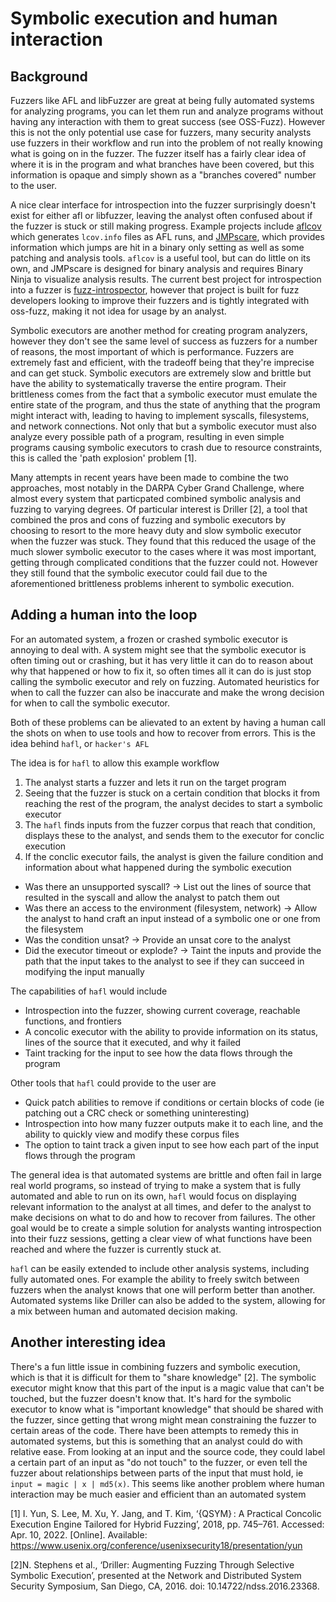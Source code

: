 # Symbolic execution and human interaction

## Background
Fuzzers like AFL and libFuzzer are great at being fully automated systems for analyzing programs, you can let them run and analyze programs without having any interaction with them to great success (see OSS-Fuzz). However this is not the only potential use case for fuzzers, many security analysts use fuzzers in their workflow and run into the problem of not really knowing what is going on in the fuzzer. The fuzzer itself has a fairly clear idea of where it is in the program and what branches have been covered, but this information is opaque and simply shown as a "branches covered" number to the user. 

A nice clear interface for introspection into the fuzzer surprisingly doesn't exist for either afl or libfuzzer, leaving the analyst often confused about if the fuzzer is stuck or still making progress. Example projects include [aflcov](https://github.com/mrash/afl-cov) which generates `lcov.info` files as AFL runs, and [JMPscare](https://github.com/fgsect/JMPscare), which provides information which jumps are hit in a binary only setting as well as some patching and analysis tools. `aflcov` is a useful tool, but can do little on its own, and JMPscare is designed for binary analysis and requires Binary Ninja to visualize analysis results. The current best project for introspection into a fuzzer is [fuzz-introspector](https://github.com/ossf/fuzz-introspector), however that project is built for fuzz developers looking to improve their fuzzers and is tightly integrated with oss-fuzz, making it not idea for usage by an analyst.

Symbolic executors are another method for creating program analyzers, however they don't see the same level of success as fuzzers for a number of reasons, the most important of which is performance. Fuzzers are extremely fast and efficient, with the tradeoff being that they're imprecise and can get stuck. Symbolic executors are extremely slow and brittle but have the ability to systematically traverse the entire program. Their brittleness comes from the fact that a symbolic executor must emulate the entire state of the program, and thus the state of anything that the program might interact with, leading to having to implement syscalls, filesystems, and network connections. Not only that but a symbolic executor must also analyze every possible path of a program, resulting in even simple programs causing symbolic executors to crash due to resource constraints, this is called the 'path explosion' problem [1].

Many attempts in recent years have been made to combine the two approaches, most notably in the DARPA Cyber Grand Challenge, where almost every system that particpated combined symbolic analysis and fuzzing to varying degrees. Of particular interest is Driller [2], a tool that combined the pros and cons of fuzzing and symbolic executors by choosing to resort to the more heavy duty and slow symbolic executor when the fuzzer was stuck. They found that this reduced the usage of the much slower symbolic executor to the cases where it was most important, getting through complicated conditions that the fuzzer could not. However they still found that the symbolic executor could fail due to the aforementioned brittleness problems inherent to symbolic execution.

## Adding a human into the loop
For an automated system, a frozen or crashed symbolic executor is annoying to deal with. A system might see that the symbolic executor is often timing out or crashing, but it has very little it can do to reason about why that happened or how to fix it, so often times all it can do is just stop calling the symbolic executor and rely on fuzzing. Automated heuristics for when to call the fuzzer can also be inaccurate and make the wrong decision for when to call the symbolic executor.

Both of these problems can be alievated to an extent by having a human call the shots on when to use tools and how to recover from errors. This is the idea behind `hafl`, or `hacker's AFL` 

The idea is for `hafl` to allow this example workflow
1. The analyst starts a fuzzer and lets it run on the target program
2. Seeing that the fuzzer is stuck on a certain condition that blocks it from reaching the rest of the program, the analyst decides to start a symbolic executor
3. The `hafl` finds inputs from the fuzzer corpus that reach that condition, displays these to the analyst, and sends them to the executor for conclic execution
4. If the conclic executor fails, the analyst is given the failure condition and information about what happened during the symbolic execution
  - Was there an unsupported syscall? -> List out the lines of source that resulted in the syscall and allow the analyst to patch them out
  - Was there an access to the environment (filesystem, network) -> Allow the analyst to hand craft an input instead of a symbolic one or one from the filesystem
  - Was the condition unsat? -> Provide an unsat core to the analyst 
  - Did the executor timeout or explode? -> Taint the inputs and provide the path that the input takes to the analyst to see if they can succeed in modifying the input manually

The capabilities of `hafl` would include
- Introspection into the fuzzer, showing current coverage, reachable functions, and frontiers
- A concolic executor with the ability to provide information on its status, lines of the source that it executed, and why it failed
- Taint tracking for the input to see how the data flows through the program 

Other tools that `hafl` could provide to the user are
- Quick patch abilities to remove if conditions or certain blocks of code (ie patching out a CRC check or something uninteresting)
- Introspection into how many fuzzer outputs make it to each line, and the ability to quickly view and modify these corpus files
- The option to taint track a given input to see how each part of the input flows through the program

The general idea is that automated systems are brittle and often fail in large real world programs, so instead of trying to make a system that is fully automated and able to run on its own, `hafl` would focus on displaying relevant information to the analyst at all times, and defer to the analyst to make decisions on what to do and how to recover from failures. The other goal would be to create a simple solution for analysts wanting introspection into their fuzz sessions, getting a clear view of what functions have been reached and where the fuzzer is currently stuck at.

`hafl` can be easily extended to include other analysis systems, including fully automated ones. For example the ability to freely switch between fuzzers when the analyst knows that one will perform better than another. Automated systems like Driller can also be added to the system, allowing for a mix between human and automated decision making.

## Another interesting idea
There's a fun little issue in combining fuzzers and symbolic execution, which is that it is difficult for them to "share knowledge" [2]. The symbolic executor might know that this part of the input is a magic value that can't be touched, but the fuzzer doesn't know that. It's hard for the symbolic executor to know what is "important knowledge" that should be shared with the fuzzer, since getting that wrong might mean constraining the fuzzer to certain areas of the code. There have been attempts to remedy this in automated systems, but this is something that an analyst could do with relative ease. From looking at an input and the source code, they could label a certain part of an input as "do not touch" to the fuzzer, or even tell the fuzzer about relationships between parts of the input that must hold, ie `input = magic | x | md5(x)`. This seems like another problem where human interaction may be much easier and efficient than an automated system

[1] I. Yun, S. Lee, M. Xu, Y. Jang, and T. Kim, ‘{QSYM} : A Practical Concolic Execution Engine Tailored for Hybrid Fuzzing’, 2018, pp. 745–761. Accessed: Apr. 10, 2022. [Online]. Available: https://www.usenix.org/conference/usenixsecurity18/presentation/yun
  
[2]N. Stephens et al., ‘Driller: Augmenting Fuzzing Through Selective Symbolic Execution’, presented at the Network and Distributed System Security Symposium, San Diego, CA, 2016. doi: 10.14722/ndss.2016.23368.
